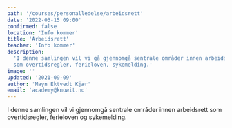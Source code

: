 ```yaml
---
path: '/courses/personalledelse/arbeidsrett'
date: '2022-03-15 09:00'
confirmed: false
location: 'Info kommer'
title: 'Arbeidsrett'
teacher: 'Info kommer'
description:
  'I denne samlingen vil vi gå gjennomgå sentrale områder innen arbeidsrett
  som overtidsregler, ferieloven, sykemelding.'
image: ''
updated: '2021-09-09'
author: 'Mayn Ektvedt Kjær'
email: 'academy@knowit.no'
---
```


I denne samlingen vil vi gjennomgå sentrale områder innen arbeidsrett som
overtidsregler, ferieloven og sykemelding.
